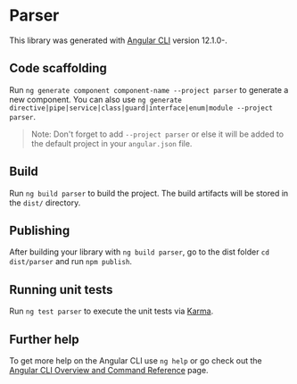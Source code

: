 # Parser

This library was generated with [Angular CLI](https://github.com/angular/angular-cli) version 12.1.0-.

## Code scaffolding

Run `ng generate component component-name --project parser` to generate a new component. You can also use `ng generate directive|pipe|service|class|guard|interface|enum|module --project parser`.
> Note: Don't forget to add `--project parser` or else it will be added to the default project in your `angular.json` file. 

## Build

Run `ng build parser` to build the project. The build artifacts will be stored in the `dist/` directory.

## Publishing

After building your library with `ng build parser`, go to the dist folder `cd dist/parser` and run `npm publish`.

## Running unit tests

Run `ng test parser` to execute the unit tests via [Karma](https://karma-runner.github.io).

## Further help

To get more help on the Angular CLI use `ng help` or go check out the [Angular CLI Overview and Command Reference](https://angular.io/cli) page.
